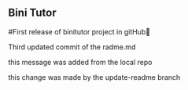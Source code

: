 ## Bini Tutor

#First release of binitutor project in gitHub🤞

Third updated commit of the radme.md

this message was added from the local repo

this change was made by the update-readme branch

